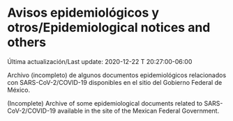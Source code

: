 # Avisos epidemiológicos y otros/Epidemiological notices and others

Última actualización/Last update: 2020-12-22 T 20:27:00-06:00 

Archivo (incompleto) de algunos documentos epidemiológicos relacionados con SARS-CoV-2/COVID-19 disponibles en el sitio del Gobierno Federal de México.

(Incomplete) Archive of some epidemiological documents related to SARS-CoV-2/COVID-19 available in the site of the Mexican Federal Government.
